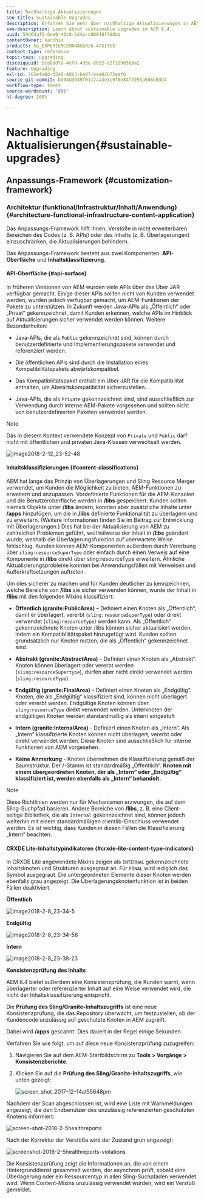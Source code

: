 ```yaml
---
title: Nachhaltige Aktualisierungen
seo-title: Sustainable Upgrades
description: Erfahren Sie mehr über nachhaltige Aktualisierungen in AEM 6.4.
seo-description: Learn about sustainable upgrades in AEM 6.4.
uuid: 59d64af5-6ee0-40c8-b24a-c06848f70daa
contentOwner: sarchiz
products: SG_EXPERIENCEMANAGER/6.4/SITES
content-type: reference
topic-tags: upgrading
discoiquuid: 5ca8dd7a-4efd-493e-8022-d2f10903b0a2
feature: Upgrading
exl-id: 765efa8d-1548-4db3-ba87-baa02075eaf6
source-git-commit: bd94d3949f0117aa3e1c9f0e84f7293a5d6b03b4
workflow-type: tm+mt
source-wordcount: '805'
ht-degree: 100%

---
```


# Nachhaltige Aktualisierungen{#sustainable-upgrades}

## Anpassungs-Framework {#customization-framework}

### Architektur (funktional/Infrastruktur/Inhalt/Anwendung)  {#architecture-functional-infrastructure-content-application}

Das Anpassungs-Framework hilft Ihnen, Verstöße in nicht erweiterbaren Bereichen des Codes (z. B. APIs) oder des Inhalts (z. B. Überlagerungen) einzuschränken, die Aktualisierungen behindern.

Das Anpassungs-Framework besteht aus zwei Komponenten: **API-Oberfläche** und **Inhaltsklassifizierung**.

#### API-Oberfläche {#api-surface}

In früheren Versionen von AEM wurden viele APIs über das Uber JAR verfügbar gemacht. Einige dieser APIs sollten nicht von Kunden verwendet werden, wurden jedoch verfügbar gemacht, um AEM-Funktionen der Pakete zu unterstützen. In Zukunft werden Java-APIs als „Öffentlich“ oder „Privat“ gekennzeichnet, damit Kunden erkennen, welche APIs im Hinblick auf Aktualisierungen sicher verwendet werden können. Weitere Besonderheiten:

* Java-APIs, die als `Public` gekennzeichnet sind, können durch benutzerdefinierte und Implementierungspakete verwendet und referenziert werden.

* Die öffentlichen APIs sind durch die Installation eines Kompatibilitätspakets abwärtskompatibel. 
* Das Kompatibilitätspaket enthält ein Uber JAR für die Kompatibilität enthalten, um Abwärtskompatibilität sicherzustellen. 
* Java-APIs, die als `Private` gekennzeichnet sind, sind ausschließlich zur Verwendung durch interne AEM-Pakete vorgesehen und sollten nicht von benutzerdefinierten Paketen verwendet werden.

>[!NOTE]
>
>Das in diesem Kontext verwendete Konzept von `Private` und `Public` darf nicht mit öffentlichen und privaten Java-Klassen verwechselt werden.

![image2018-2-12_23-52-48](assets/image2018-2-12_23-52-48.png)

#### Inhaltsklassifizierungen {#content-classifications}

AEM hat lange das Prinzip von Überlagerungen und Sling Resource Merger verwendet, um Kunden die Möglichkeit zu bieten, AEM-Funktionen zu erweitern und anzupassen. Vordefinierte Funktionen für die AEM-Konsolen und die Benutzeroberfläche werden in **/libs** gespeichert. Kunden sollten niemals Objekte unter **/libs** ändern, konnten aber zusätzliche Inhalte unter **/apps** hinzufügen, um die in **/libs** definierte Funktionalität zu überlagern und zu erweitern. (Weitere Informationen finden Sie im Beitrag zur Entwicklung mit Überlagerungen.) Dies hat bei der Aktualisierung von AEM zu zahlreichen Problemen geführt, weil teilweise der Inhalt in **/libs** geändert wurde, weshalb die Überlagerungsfunktion auf unerwartete Weise fehlschlug. Kunden können AEM-Komponenten außerdem durch Vererbung über `sling:resourceSuperType` oder einfach durch einen Verweis auf eine Komponente in **/libs** direkt über sling:resourceType erweitern. Ähnliche Aktualisierungsprobleme konnten bei Anwendungsfällen mit Verweisen und Außerkraftsetzungen auftreten.

Um dies sicherer zu machen und für Kunden deutlicher zu kennzeichnen, welche Bereiche von **/libs** sie sicher verwenden können, wurde der Inhalt in **/libs** mit den folgenden Mixins klassifiziert:

* **Öffentlich (granite:PublicArea)** – Definiert einen Knoten als „Öffentlich“, damit er überlagert, vererbt (`sling:resourceSuperType`) oder direkt verwendet (`sling:resourceType`) werden kann. Als „Öffentlich“ gekennzeichnete Knoten unter /libs können sicher aktualisiert werden, indem ein Kompatibilitätspaket hinzugefügt wird. Kunden sollten grundsätzlich nur Knoten nutzen, die als „Öffentlich“ gekennzeichnet sind. 

* **Abstrakt (granite:AbstractArea)** – Definiert einen Knoten als „Abstrakt“. Knoten können überlagert oder vererbt werden (`sling:resourceSupertype`), dürfen aber nicht direkt verwendet werden (`sling:resourceType`).

* **Endgültig (granite:FinalArea)** – Definiert einen Knoten als „Endgültig“. Knoten, die als „Endgültig“ klassifiziert sind, können nicht überlagert oder vererbt werden. Endgültige Knoten können über `sling:resourceType` direkt verwendet werden. Unterknoten der endgültigen Knoten werden standardmäßig als intern eingestuft 

* **Intern (granite:InternalArea)** - Definiert einen Knoten als „Intern“. Als „Intern“ klassifizierte Knoten können nicht überlagert, vererbt oder direkt verwendet werden. Diese Knoten sind ausschließlich für interne Funktionen von AEM vorgesehen.

* **Keine Anmerkung** - Knoten übernehmen die Klassifizierung gemäß der Baumstruktur. Der /-Stamm ist standardmäßig „Öffentlich“. **Knoten mit einem übergeordneten Knoten, der als „Intern“ oder „Endgültig“ klassifiziert ist, werden ebenfalls als „Intern“ behandelt.** 

>[!NOTE]
>
>Diese Richtlinien werden nur für Mechanismen erzwungen, die auf dem Sling-Suchpfad basieren. Andere Bereiche von **/libs**, z. B. eine Client-seitige Bibliothek, die als `Internal` gekennzeichnet sind, können jedoch weiterhin mit einem standardmäßigen clientlib-Einschluss verwendet werden. Es ist wichtig, dass Kunden in diesen Fällen die Klassifizierung „Intern“ beachten.

#### CRXDE Lite-Inhaltstypindikatoren  {#crxde-lite-content-type-indicators}

In CRXDE Lite angewendete Mixins zeigen als `INTERNAL` gekennzeichnete Inhaltsknoten und Strukturen ausgegraut an. Für `FINAL` wird lediglich das Symbol ausgegraut. Die untergeordneten Elemente dieser Knoten werden ebenfalls grau angezeigt. Die Überlagerungsknotenfunktion ist in beiden Fällen deaktiviert.

**Öffentlich**

![image2018-2-8_23-34-5](assets/image2018-2-8_23-34-5.png)

**Endgültig** 

![image2018-2-8_23-34-56](assets/image2018-2-8_23-34-56.png)

**Intern**

![image2018-2-8_23-38-23](assets/image2018-2-8_23-38-23.png)

**Konsistenzprüfung des Inhalts**

AEM 6.4 bietet außerdem eine Konsistenzprüfung, die Kunden warnt, wenn überlagerter oder referenzierter Inhalt auf eine Weise verwendet wird, die nicht der Inhaltsklassifizierung entspricht.

Die **Prüfung des Sling/Granite-Inhaltszugriffs** ist eine neue Konsistenzprüfung, die das Repository überwacht, um festzustellen, ob der Kundencode unzulässig auf geschützte Knoten in AEM zugreift.

Dabei wird **/apps** gescannt. Dies dauert in der Regel einige Sekunden.

Verfahren Sie wie folgt, um auf diese neue Konsistenzprüfung zuzugreifen:

1. Navigieren Sie auf dem AEM-Startbildschirm zu **Tools > Vorgänge > Konsistenzberichte**.
1. Klicken Sie auf die **Prüfung des Sling/Granite-Inhaltszugriffs**, wie unten gezeigt:

   ![screen_shot_2017-12-14at55648pm](assets/screen_shot_2017-12-14at55648pm.png)

Nachdem der Scan abgeschlossen ist, wird eine Liste mit Warnmeldungen angezeigt, die den Endbenutzer des unzulässig referenzierten geschützten Knotens informiert:

![screen-shot-2018-2-5healthreports](assets/screenshot-2018-2-5healthreports.png)

Nach der Korrektur der Verstöße wird der Zustand grün angezeigt:

![screenshot-2018-2-5healthreports-violations](assets/screenshot-2018-2-5healthreports-violations.png)

Die Konsistenzprüfung zeigt die Informationen an, die von einem Hintergrunddienst gesammelt werden, der asynchron prüft, sobald eine Überlagerung oder ein Ressourcentyp in allen Sling-Suchpfaden verwendet wird. Wenn Content-Mixins unzulässig verwendet wurden, wird ein Verstoß gemeldet.
